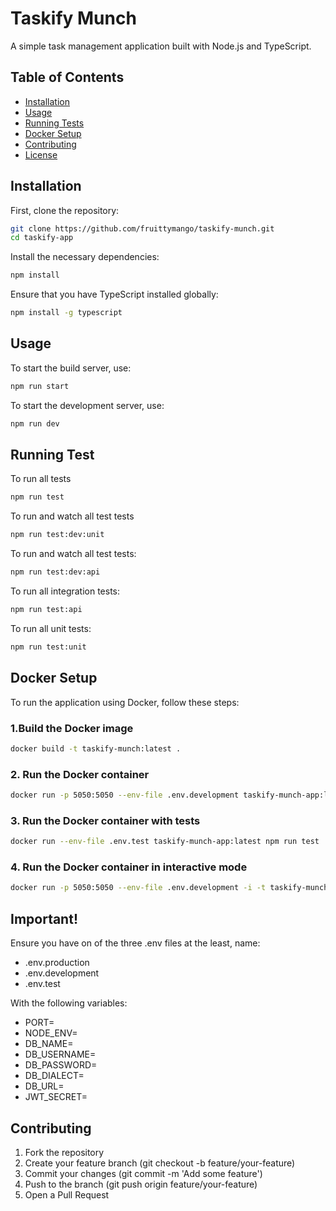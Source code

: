 # Taskify Munch

A simple task management application built with Node.js and TypeScript.

## Table of Contents

- [Installation](#installation)
- [Usage](#usage)
- [Running Tests](#running-tests)
- [Docker Setup](#docker-setup)
- [Contributing](#contributing)
- [License](#license)

## Installation

First, clone the repository:

```bash
git clone https://github.com/fruittymango/taskify-munch.git
cd taskify-app
```

Install the necessary dependencies:

```bash
npm install
```

Ensure that you have TypeScript installed globally:

```bash
npm install -g typescript
```

## Usage

To start the build server, use:

```bash
npm run start
```

To start the development server, use:

```bash
npm run dev
```

## Running Test

To run all tests

```bash
npm run test
```

To run and watch all test tests

```bash
npm run test:dev:unit
```

To run and watch all test tests:

```bash
npm run test:dev:api
```

To run all integration tests:

```bash
npm run test:api
```

To run all unit tests:

```bash
npm run test:unit
```

## Docker Setup

To run the application using Docker, follow these steps:

### 1.Build the Docker image

```bash
docker build -t taskify-munch:latest .
```

### 2. Run the Docker container

```bash
docker run -p 5050:5050 --env-file .env.development taskify-munch-app:latest
```

### 3. Run the Docker container with tests

```bash
docker run --env-file .env.test taskify-munch-app:latest npm run test
```

### 4. Run the Docker container in interactive mode

```bash
docker run -p 5050:5050 --env-file .env.development -i -t taskify-munch:latest sh
```

## Important!

Ensure you have on of the three .env files at the least, name:

- .env.production
- .env.development
- .env.test

With the following variables:

- PORT=
- NODE_ENV=
- DB_NAME=
- DB_USERNAME=
- DB_PASSWORD=
- DB_DIALECT=
- DB_URL=
- JWT_SECRET=

## Contributing

1. Fork the repository
2. Create your feature branch (git checkout -b feature/your-feature)
3. Commit your changes (git commit -m 'Add some feature')
4. Push to the branch (git push origin feature/your-feature)
5. Open a Pull Request
